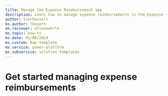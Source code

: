 ```yaml
---
title: Manage the Expense Reimbursement app
description: Learn how to manage expense reimbursements in the Expense Reimbursement Admin model-driven app for Microsoft Power Platform.
author: tverhasselt
ms.author: thoverh
ms.reviewer: ellenwehrle
ms.topic: how-to
ms.date: 01/08/2024
ms.custom: bap-template
ms.service: power-platform
ms.subservice: solution-templates
---
```


# Get started managing expense reimbursements
